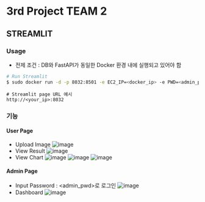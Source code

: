 # 3rd Project TEAM 2

## STREAMLIT 
### Usage
- 전제 조건 : DB와 FastAPI가 동일한 Docker 환경 내에 실행되고 있어야 함
```bash
# Run Streamlit
$ sudo docker run -d -p 8032:8501 -e EC2_IP=<docker_ip> -e PWD=<admin_pwd> -v /home/ubuntu/images:/home/ubuntu/images --name stream j25ng/streamlit:8.0.0
```
```
# Streamlit page URL 예시
http://<your_ip>:8032
```

### 기능
#### User Page
- Upload Image
![image](https://github.com/user-attachments/assets/c6961226-c6c5-4ca5-8218-4790e477e25f)
- View Result
![image](https://github.com/user-attachments/assets/b5a0f868-a6a9-4f84-8de3-c0ecefbc99e4)
- View Chart
![image](https://github.com/user-attachments/assets/032523cd-0578-4483-bb84-02c4e91b3660)
![image](https://github.com/user-attachments/assets/d13f10e0-5c9b-477f-aeed-300609a86443)
![image](https://github.com/user-attachments/assets/5e154209-502c-452f-8d32-d14e51c5fca9)

#### Admin Page
- Input Password : <admin_pwd>로 로그인
![image](https://github.com/user-attachments/assets/f04d9918-3d62-4cab-bac2-615ca6e23760)
- Dashboard
![image](https://github.com/user-attachments/assets/7d8f6b93-68e8-4684-a7eb-350171f08b5f)

